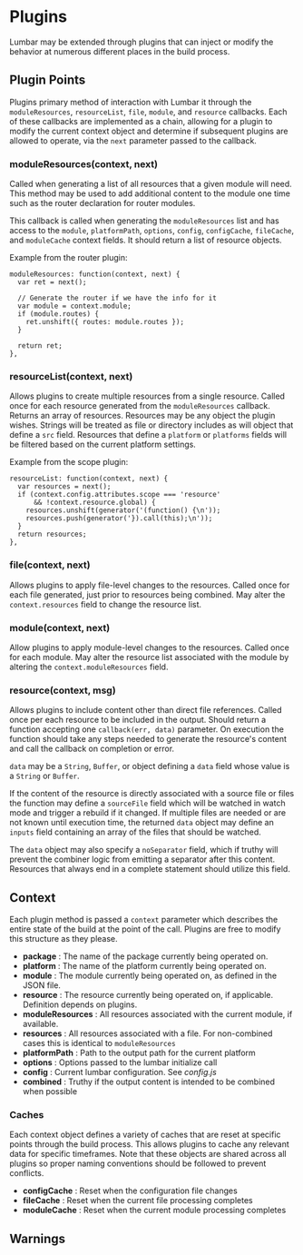 # Plugins

Lumbar may be extended through plugins that can inject or modify the behavior at numerous different
places in the build process.

## Plugin Points

Plugins primary method of interaction with Lumbar it through the `moduleResources`, `resourceList`,
`file`, `module`, and `resource` callbacks. Each of these callbacks are implemented as a chain,
allowing for a plugin to modify the current context object and determine if subsequent plugins are
allowed to operate, via the `next` parameter passed to the callback.

### moduleResources(context, next)

Called when generating a list of all resources that a given module will need. This method may be
used to add additional content to the module one time such as the router declaration for router
modules.

This callback is called when generating the `moduleResources` list and has access to the
`module`, `platformPath`, `options`, `config`, `configCache`, `fileCache`, and `moduleCache`
context fields. It should return a list of resource objects.

Example from the router plugin:

    moduleResources: function(context, next) {
      var ret = next();

      // Generate the router if we have the info for it
      var module = context.module;
      if (module.routes) {
        ret.unshift({ routes: module.routes });
      }

      return ret;
    },

### resourceList(context, next)

Allows plugins to create multiple resources from a single resource. Called once for each
resource generated from the `moduleResources` callback. Returns an array of resources.
Resources may be any object the plugin wishes. Strings will be treated as file or directory
includes as will object that define a `src` field. Resources that define a `platform` or
`platforms` fields will be filtered based on the current platform settings.

Example from the scope plugin:

    resourceList: function(context, next) {
      var resources = next();
      if (context.config.attributes.scope === 'resource'
          && !context.resource.global) {
        resources.unshift(generator('(function() {\n'));
        resources.push(generator('}).call(this);\n'));
      }
      return resources;
    },

### file(context, next)

Allows plugins to apply file-level changes to the resources. Called once for each file
generated, just prior to resources being combined. May alter the `context.resources` field
to change the resource list.

### module(context, next)

Allow plugins to apply module-level changes to the resources. Called once for each module.
May alter the resource list associated with the module by altering the `context.moduleResources`
field.

### resource(context, msg)

Allows plugins to include content other than direct file references. Called once per each resource
to be included in the output. Should return a function accepting one `callback(err, data)` parameter.
On execution the function should take any steps needed to generate the resource's content and call
the callback on completion or error.

`data` may be a `String`, `Buffer`, or object defining a `data` field whose value is a `String` or
`Buffer`.

If the content of the resource is directly associated with a source file or files the function may
define a `sourceFile` field which will be watched in watch mode and trigger a rebuild if it changed.
If multiple files are needed or are not known until execution time, the returned `data` object may
define an `inputs` field containing an array of the files that should be watched.

The `data` object may also specify a `noSeparator` field, which if truthy will prevent the combiner
logic from emitting a separator after this content. Resources that always end in a complete statement
should utilize this field.

## Context

Each plugin method is passed a `context` parameter which describes the entire state of the build
at the point of the call. Plugins are free to modify this structure as they please.

 * **package** : The name of the package currently being operated on.
 * **platform** : The name of the platform currently being operated on.
 * **module** : The module currently being operated on, as defined in the JSON file.
 * **resource** : The resource currently being operated on, if applicable. Definition depends on plugins.
 * **moduleResources** : All resources associated with the current module, if available.
 * **resources** : All resources associated with a file. For non-combined cases this is identical to `moduleResources`
 * **platformPath** : Path to the output path for the current platform
 * **options** : Options passed to the lumbar initialize call
 * **config** : Current lumbar configuration. See _config.js_
 * **combined** : Truthy if the output content is intended to be combined when possible

### Caches

Each context object defines a variety of caches that are reset at specific points through the
build process. This allows plugins to cache any relevant data for specific timeframes. Note
that these objects are shared across all plugins so proper naming conventions should be followed
to prevent conflicts.

 * **configCache** : Reset when the configuration file changes
 * **fileCache** : Reset when the current file processing completes
 * **moduleCache** : Reset when the current module processing completes

## Warnings

